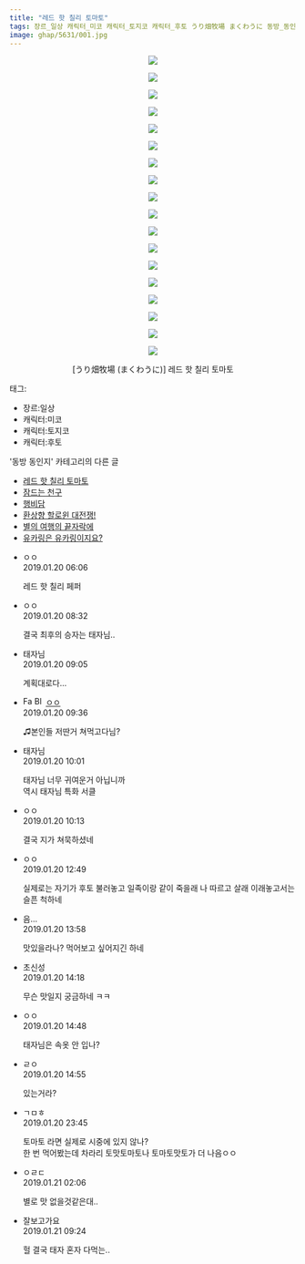 ```yaml
---
title: "레드 핫 칠리 토마토"
tags: 장르_일상 캐릭터_미코 캐릭터_토지코 캐릭터_후토 うり畑牧場 まくわうに 동방_동인지
image: ghap/5631/001.jpg
---
```

<div class="article">
<p style="text-align: center; clear: none; float: none;"><img src="{{ site.nasurl }}/ghap/5631/001.jpg"/></p>
<p style="text-align: center; clear: none; float: none;"><img src="{{ site.nasurl }}/ghap/5631/002.jpg"/></p>
<p style="text-align: center; clear: none; float: none;"><img src="{{ site.nasurl }}/ghap/5631/003.jpg"/></p>
<p style="text-align: center; clear: none; float: none;"><img src="{{ site.nasurl }}/ghap/5631/004.jpg"/></p>
<p style="text-align: center; clear: none; float: none;"><img src="{{ site.nasurl }}/ghap/5631/005.jpg"/></p>
<p style="text-align: center; clear: none; float: none;"><img src="{{ site.nasurl }}/ghap/5631/006.jpg"/></p>
<p style="text-align: center; clear: none; float: none;"><img src="{{ site.nasurl }}/ghap/5631/007.jpg"/></p>
<p style="text-align: center; clear: none; float: none;"><img src="{{ site.nasurl }}/ghap/5631/008.jpg"/></p>
<p style="text-align: center; clear: none; float: none;"><img src="{{ site.nasurl }}/ghap/5631/009.jpg"/></p>
<p style="text-align: center; clear: none; float: none;"><img src="{{ site.nasurl }}/ghap/5631/010.jpg"/></p>
<p style="text-align: center; clear: none; float: none;"><img src="{{ site.nasurl }}/ghap/5631/011.jpg"/></p>
<p style="text-align: center; clear: none; float: none;"><img src="{{ site.nasurl }}/ghap/5631/012.jpg"/></p>
<p style="text-align: center; clear: none; float: none;"><img src="{{ site.nasurl }}/ghap/5631/013.jpg"/></p>
<p style="text-align: center; clear: none; float: none;"><img src="{{ site.nasurl }}/ghap/5631/014.jpg"/></p>
<p style="text-align: center; clear: none; float: none;"><img src="{{ site.nasurl }}/ghap/5631/015.jpg"/></p>
<p style="text-align: center; clear: none; float: none;"><img src="{{ site.nasurl }}/ghap/5631/016.jpg"/></p>
<p style="text-align: center; clear: none; float: none;"><img src="{{ site.nasurl }}/ghap/5631/017.jpg"/></p>
<p style="text-align: center; clear: none; float: none;"><img src="{{ site.nasurl }}/ghap/5631/018.jpg"/></p>
<p style="text-align: center; clear: none; float: none;">[うり畑牧場 (まくわうに)] 레드 핫 칠리 토마토</p>
</div><div class="tagTrail">
<p>태그: </p>
<ul>
<li>장르:일상</li>
<li>캐릭터:미코</li>
<li>캐릭터:토지코</li>
<li>캐릭터:후토</li>
</ul>
</div><div class="another">
<p>'동방 동인지' 카테고리의 다른 글</p>
<ul>
<li><a href="/2019-01-20-ghap_5631">레드 핫 칠리 토마토</a></li>
<li><a href="/2019-01-20-ghap_5630">잠드는 천구</a></li>
<li><a href="/2019-01-19-ghap_5629">행비담</a></li>
<li><a href="/2019-01-18-ghap_5628">환상향 할로윈 대전쟁!</a></li>
<li><a href="/2019-01-16-ghap_5595">별의 여행의 끝자락에</a></li>
<li><a href="/2019-01-15-ghap_5588">유카링은 유카링이지요?</a></li>
</ul>
</div><div class="comment">
<ul>
<li class="cb_thumb_off" id="comment15415321">
<div class="cb_comment_area">
<div class="cb_info_area">
<div class="cb_section">
<span class="cb_nick_name">ㅇㅇ</span>
</div>
<div class="cb_section">
<span class="cb_date">2019.01.20 06:06 </span>
</div>
</div>
<div class="cb_dsc_comment">
<p class="cb_dsc">
											레드 핫 칠리 페퍼
										</p>
</div>
</div></li>
<li class="cb_thumb_off" id="comment15415340">
<div class="cb_comment_area">
<div class="cb_info_area">
<div class="cb_section">
<span class="cb_nick_name">ㅇㅇ</span>
</div>
<div class="cb_section">
<span class="cb_date">2019.01.20 08:32 </span>
</div>
</div>
<div class="cb_dsc_comment">
<p class="cb_dsc">
											결국 최후의 승자는 태자님..
										</p>
</div>
</div></li>
<li class="cb_thumb_off" id="comment15415355">
<div class="cb_comment_area">
<div class="cb_info_area">
<div class="cb_section">
<span class="cb_nick_name">태자님</span>
</div>
<div class="cb_section">
<span class="cb_date">2019.01.20 09:05 </span>
</div>
</div>
<div class="cb_dsc_comment">
<p class="cb_dsc">
											계획대로다...
										</p>
</div>
</div></li>
<li class="cb_thumb_off" id="comment15415367">
<div class="cb_comment_area">
<div class="cb_info_area">
<div class="cb_section">
<span class="cb_nick_name"><img alt="Favicon of http://i8999999u998" height="16" onerror="this.onerror=null;this.parentNode.removeChild(this)" src="http://i8999999u998/favicon.ico" width="16"/> <img alt="BlogIcon" height="16" onerror="this.parentNode.removeChild(this)" src="http://i8999999u998/index.gif" width="16"/> <a href="http://i8999999u998" onclick="return openLinkInNewWindow(this)">ㅇㅇ</a></span>
</div>
<div class="cb_section">
<span class="cb_date">2019.01.20 09:36 </span>
</div>
</div>
<div class="cb_dsc_comment">
<p class="cb_dsc">
											♫본인들 저딴거 쳐먹고다님?
										</p>
</div>
</div></li>
<li class="cb_thumb_off" id="comment15415376">
<div class="cb_comment_area">
<div class="cb_info_area">
<div class="cb_section">
<span class="cb_nick_name">태자님</span>
</div>
<div class="cb_section">
<span class="cb_date">2019.01.20 10:01 </span>
</div>
</div>
<div class="cb_dsc_comment">
<p class="cb_dsc">
											태자님 너무 귀여운거 아닙니까<br/>
역시 태자님 특화 서클
										</p>
</div>
</div></li>
<li class="cb_thumb_off" id="comment15415381">
<div class="cb_comment_area">
<div class="cb_info_area">
<div class="cb_section">
<span class="cb_nick_name">ㅇㅇ</span>
</div>
<div class="cb_section">
<span class="cb_date">2019.01.20 10:13 </span>
</div>
</div>
<div class="cb_dsc_comment">
<p class="cb_dsc">
											결국 지가 쳐묵하셨네
										</p>
</div>
</div></li>
<li class="cb_thumb_off" id="comment15415468">
<div class="cb_comment_area">
<div class="cb_info_area">
<div class="cb_section">
<span class="cb_nick_name">ㅇㅇ</span>
</div>
<div class="cb_section">
<span class="cb_date">2019.01.20 12:49 </span>
</div>
</div>
<div class="cb_dsc_comment">
<p class="cb_dsc">
											실제로는 자기가 후토 불러놓고 일족이랑 같이 죽을래 나 따르고 살래 이래놓고서는 슬픈 척하네
										</p>
</div>
</div></li>
<li class="cb_thumb_off" id="comment15415504">
<div class="cb_comment_area">
<div class="cb_info_area">
<div class="cb_section">
<span class="cb_nick_name">음...</span>
</div>
<div class="cb_section">
<span class="cb_date">2019.01.20 13:58 </span>
</div>
</div>
<div class="cb_dsc_comment">
<p class="cb_dsc">
											맛있을라나? 먹어보고 싶어지긴 하네
										</p>
</div>
</div></li>
<li class="cb_thumb_off" id="comment15415512">
<div class="cb_comment_area">
<div class="cb_info_area">
<div class="cb_section">
<span class="cb_nick_name">초신성</span>
</div>
<div class="cb_section">
<span class="cb_date">2019.01.20 14:18 </span>
</div>
</div>
<div class="cb_dsc_comment">
<p class="cb_dsc">
											무슨 맛일지 궁금하네 ㅋㅋ
										</p>
</div>
</div></li>
<li class="cb_thumb_off" id="comment15415521">
<div class="cb_comment_area">
<div class="cb_info_area">
<div class="cb_section">
<span class="cb_nick_name">ㅇㅇ</span>
</div>
<div class="cb_section">
<span class="cb_date">2019.01.20 14:48 </span>
</div>
</div>
<div class="cb_dsc_comment">
<p class="cb_dsc">
											태자님은 속옷 안 입나?
										</p>
</div>
</div></li>
<li class="cb_thumb_off" id="comment15415527">
<div class="cb_comment_area">
<div class="cb_info_area">
<div class="cb_section">
<span class="cb_nick_name">ㄹㅇ</span>
</div>
<div class="cb_section">
<span class="cb_date">2019.01.20 14:55 </span>
</div>
</div>
<div class="cb_dsc_comment">
<p class="cb_dsc">
											있는거라?
										</p>
</div>
</div></li>
<li class="cb_thumb_off" id="comment15415949">
<div class="cb_comment_area">
<div class="cb_info_area">
<div class="cb_section">
<span class="cb_nick_name">ㄱㅁㅎ</span>
</div>
<div class="cb_section">
<span class="cb_date">2019.01.20 23:45 </span>
</div>
</div>
<div class="cb_dsc_comment">
<p class="cb_dsc">
											토마토 라면 실제로 시중에 있지 않나?<br/>
한 번 먹어봤는데 차라리 토맛토마토나 토마토맛토가 더 나음ㅇㅇ
										</p>
</div>
</div></li>
<li class="cb_thumb_off" id="comment15416053">
<div class="cb_comment_area">
<div class="cb_info_area">
<div class="cb_section">
<span class="cb_nick_name">ㅇㄹㄷ</span>
</div>
<div class="cb_section">
<span class="cb_date">2019.01.21 02:06 </span>
</div>
</div>
<div class="cb_dsc_comment">
<p class="cb_dsc">
											별로 맛 없을것같은대..
										</p>
</div>
</div></li>
<li class="cb_thumb_off" id="comment15416236">
<div class="cb_comment_area">
<div class="cb_info_area">
<div class="cb_section">
<span class="cb_nick_name">잘보고가요</span>
</div>
<div class="cb_section">
<span class="cb_date">2019.01.21 09:24 </span>
</div>
</div>
<div class="cb_dsc_comment">
<p class="cb_dsc">
											헐 결국 태자 혼자 다먹는..
										</p>
</div>
</div></li>
</ul>
</div>
